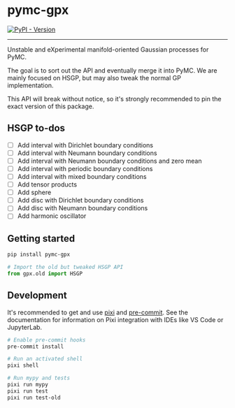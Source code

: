 # pymc-gpx

[![PyPI - Version](https://img.shields.io/pypi/v/pymc-gpx.svg)](https://pypi.org/project/pymc-gpx)

-----

Unstable and eXperimental manifold-oriented Gaussian processes for PyMC.

The goal is to sort out the API and eventually merge it into PyMC. We are mainly focused on HSGP, but may also tweak the normal GP implementation.

This API will break without notice, so it's strongly recommended to pin the exact version of this package.

## HSGP to-dos

- [ ] Add interval with Dirichlet boundary conditions
- [ ] Add interval with Neumann boundary conditions
- [ ] Add interval with Neumann boundary conditions and zero mean
- [ ] Add interval with periodic boundary conditions
- [ ] Add interval with mixed boundary conditions
- [ ] Add tensor products
- [ ] Add sphere
- [ ] Add disc with Dirichlet boundary conditions
- [ ] Add disc with Neumann boundary conditions
- [ ] Add harmonic oscillator

## Getting started

```bash
pip install pymc-gpx
```

```python
# Import the old but tweaked HSGP API
from gpx.old import HSGP
```

## Development

It's recommended to get and use [pixi](https://pixi.sh) and [pre-commit](https://pre-commit.com/). See the documentation for information on Pixi integration with IDEs like VS Code or JupyterLab.

```bash
# Enable pre-commit hooks
pre-commit install

# Run an activated shell
pixi shell

# Run mypy and tests
pixi run mypy
pixi run test
pixi run test-old
```
